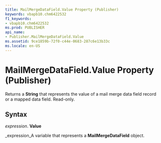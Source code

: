 ```yaml
---
title: MailMergeDataField.Value Property (Publisher)
keywords: vbapb10.chm6422532
f1_keywords:
- vbapb10.chm6422532
ms.prod: PUBLISHER
api_name:
- Publisher.MailMergeDataField.Value
ms.assetid: 9ce1859b-72f0-c44e-0683-287c6e13b33c
ms.locale: en-US
---
```



# MailMergeDataField.Value Property (Publisher)

Returns a  **String** that represents the value of a mail merge data field record or a mapped data field. Read-only.


## Syntax

 _expression_. **Value**

 _expression_A variable that represents a  **MailMergeDataField** object.


